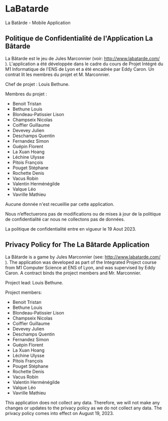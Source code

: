 # LaBatarde
La Batârde - Mobile Application

## Politique de Confidentialité de l'Application La Bâtarde

La Bâtarde est le jeu de Jules Marconnier (voir: http://www.labatarde.com/ ).
L'application a été développée dans le cadre du cours de Projet Intégré du M1 Informatique de l'ENS de Lyon et a été encadrée par Eddy Caron.
Un contrat lit les membres du projet et M. Marconnier. 

Chef de projet : Louis Bethune.

Membres du projet :
- Benoit Tristan
- Bethune Louis
- Blondeau-Patissier Lison
- Champseix Nicolas
- Coiffier Guillaume
- Devevey Julien
- Deschamps Quentin
- Fernandez Simon
- Guépin Florent
- La Xuan Hoang
- Léchine Ulysse 
- Pitois François
- Pouget Stéphane
- Rochette Denis
- Vacus Robin
- Valentin Herménégilde
- Valque Léo
- Vavrille Mathieu


Aucune donnée n'est recueillie par cette application.

Nous n’effectuerons pas de modifications ou de mises à jour de la politique de confidentialité car nous ne collectons pas de données.

La politique de confidentialité entre en vigueur le 19 Aout 2023.



## Privacy Policy for The La Bâtarde Application 

La Bâtarde is a game by Jules Marconnier (see: http://www.labatarde.com/ ).
The application was developed as part of the Integrated Project course from M1 Computer Science at ENS of Lyon, and was supervised by Eddy Caron.
A contract binds the project members and Mr. Marconnier. 

Project lead: Louis Bethune.

Project members:
- Benoit Tristan
- Bethune Louis
- Blondeau-Patissier Lison
- Champseix Nicolas
- Coiffier Guillaume
- Devevey Julien
- Deschamps Quentin
- Fernandez Simon
- Guépin Florent
- La Xuan Hoang
- Léchine Ulysse 
- Pitois François
- Pouget Stéphane
- Rochette Denis
- Vacus Robin
- Valentin Herménégilde
- Valque Léo
- Vavrille Mathieu


This application does not collect any data. 
Therefore, we will not make any changes or updates to the privacy policy as we do not collect any data.
The privacy policy comes into effect on August 19, 2023.
